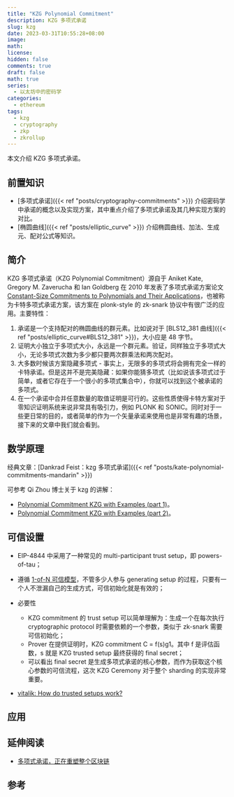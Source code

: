 ```yaml
---
title: "KZG Polynomial Commitment"
description: KZG 多项式承诺
slug: kzg
date: 2023-03-31T10:55:28+08:00
image:
math:
license:
hidden: false
comments: true
draft: false
math: true
series: 
  - 以太坊中的密码学
categories:
  - ethereum
tags:
  - kzg
  - cryptography
  - zkp
  - zkrollup
---
```


本文介绍 KZG 多项式承诺。

<!--more-->

## 前置知识

- [多项式承诺]({{< ref "posts/cryptography-commitments" >}}) 介绍密码学中承诺的概念以及实现方案，其中重点介绍了多项式承诺及其几种实现方案的对比。
- [椭圆曲线]({{< ref "posts/elliptic_curve" >}}) 介绍椭圆曲线、加法、生成元、配对公式等知识。

## 简介

KZG 多项式承诺（KZG Polynomial Commitment）源自于 Aniket Kate, Gregory M. Zaverucha 和 Ian Goldberg 在 2010 年发表了多项式承诺方案论文 [Constant-Size Commitments to Polynomials and Their Applications](https://www.iacr.org/archive/asiacrypt2010/6477178/6477178.pdf)，也被称为卡特多项式承诺方案，该方案在 plonk-style 的 zk-snark 协议中有很广泛的应用。主要特性：

1. 承诺是一个支持配对的椭圆曲线的群元素。比如说对于 [BLS12_381 曲线]({{< ref "posts/elliptic_curve#BLS12_381" >}})，大小应是 48 字节。
2. 证明大小独立于多项式大小，永远是一个群元素。验证，同样独立于多项式大小，无论多项式次数为多少都只要两次群乘法和两次配对。
3. 大多数时候该方案隐藏多项式 - 事实上，无限多的多项式将会拥有完全一样的卡特承诺。但是这并不是完美隐藏：如果你能猜多项式（比如说该多项式过于简单，或者它存在于一个很小的多项式集合中），你就可以找到这个被承诺的多项式。
4. 在一个承诺中合并任意数量的取值证明是可行的。这些性质使得卡特方案对于零知识证明系统来说非常具有吸引力，例如 PLONK 和 SONIC。同时对于一些更日常的目的，或者简单的作为一个矢量承诺来使用也是非常有趣的场景，接下来的文章中我们就会看到。

## 数学原理

经典文章：[Dankrad Feist：kzg 多项式承诺]({{< ref "posts/kate-polynomial-commitments-mandarin" >}})

可参考 Qi Zhou 博士关于 kzg 的讲解：

- [Polynomial Commitment KZG with Examples (part 1)](https://www.youtube.com/watch?v=n4eiiCDhTes)。
- [Polynomial Commitment KZG with Examples (part 2)](https://www.youtube.com/watch?v=NVvNHe_RGZ8)。

## 可信设置

- EIP-4844 中采用了一种常见的 multi-participant trust setup，即 powers-of-tau；
- 遵循 [1-of-N 可信模型](https://www.ethereum.cn/Thinking/trust-model)，不管多少人参与 generating setup 的过程，只要有一个人不泄漏自己的生成方式，可信初始化就是有效的；
- 必要性
  - KZG commitment 的 trust setup 可以简单理解为：生成一个在每次执行 cryptographic protocol 时需要依赖的一个参数，类似于 zk-snark 需要可信初始化；
  - Prover 在提供证明时，KZG commitment C = f(s)g1。其中 f 是评估函数，s 就是 KZG trusted setup 最终获得的 final secret；
  - 可以看出 final secret 是生成多项式承诺的核心参数，而作为获取这个核心参数的可信流程，这次 KZG Ceremony 对于整个 sharding 的实现非常重要。

- [vitalik: How do trusted setups work?](https://vitalik.ca/general/2022/03/14/trustedsetup.html)

## 应用

## 延伸阅读

- [多项式承诺，正在重塑整个区块链](https://web3caff.com/zh/archives/38949)

## 参考
